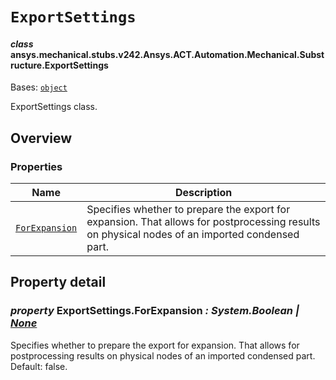 # `ExportSettings`

<a id="ansys.mechanical.stubs.v242.Ansys.ACT.Automation.Mechanical.Substructure.ExportSettings"></a>

#### *class* ansys.mechanical.stubs.v242.Ansys.ACT.Automation.Mechanical.Substructure.ExportSettings

Bases: [`object`](https://docs.python.org/3/library/functions.html#object)

ExportSettings class.

<!-- !! processed by numpydoc !! -->

<a id="overview"></a>

## Overview

### Properties

| Name | Description |
|-------------------------------------------------------------------------------------|--------------------------------------------------------------------------------------------------------------------------------------------------|
| [`ForExpansion`](#ExportSettings.ForExpansion)   | Specifies whether to prepare the export for expansion. That allows for postprocessing results on physical nodes of an imported condensed part.   |

<a id="property-detail"></a>

## Property detail

<a id="ExportSettings.ForExpansion"></a>

### *property* ExportSettings.ForExpansion *: System.Boolean | [None](https://docs.python.org/3/library/constants.html#None)*

Specifies whether to prepare the export for expansion. That allows for postprocessing results on physical nodes of an imported condensed part.
Default: false.

<!-- !! processed by numpydoc !! -->

